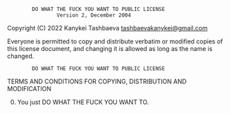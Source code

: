            DO WHAT THE FUCK YOU WANT TO PUBLIC LICENSE
                    Version 2, December 2004

 Copyright (C) 2022 Kanykei Tashbaeva tashbaevakanykei@gmail.com

 Everyone is permitted to copy and distribute verbatim or modified
 copies of this license document, and changing it is allowed as long
 as the name is changed.

            DO WHAT THE FUCK YOU WANT TO PUBLIC LICENSE
   TERMS AND CONDITIONS FOR COPYING, DISTRIBUTION AND MODIFICATION

  0. You just DO WHAT THE FUCK YOU WANT TO.
